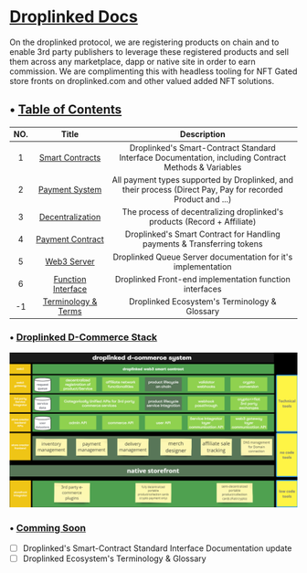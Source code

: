 # <u>Droplinked Docs</u>

On the droplinked protocol, we are registering products on chain and to enable 3rd party publishers to leverage these registered products and sell them across any marketplace, dapp or native site in order to earn commission. We are complimenting this with headless tooling for NFT Gated store fronts on droplinked.com and other valued added NFT solutions.

## • <u>Table of Contents</u>


| **NO.** |                      **Title**                      |                                                **Description**                                               |
|:-------:|:---------------------------------------------------:|:------------------------------------------------------------------------------------------------------------:|
|    1    | [Smart Contracts](ContractInterface.md) |  Droplinked's Smart-Contract Standard Interface Documentation, including Contract Methods & Variables  |
|    2    |          [Payment System](PaymentSystem.md)         | All payment types supported by Droplinked, and their process (Direct Pay, Pay for recorded Product and ...)  |
|    3    |       [Decentralization](Decentralization.md)       |                   The process of decentralizing droplinked's products (Record + Affiliate)                   |
|    4    |        [Payment Contract](PaymentContract.md)       |                    Droplinked's Smart Contract for Handling payments & Transferring tokens                   |
|    5    |             [Web3 Server](Web3Server.md)            |                         Droplinked Queue Server documentation for it's implementation                        |
|    6    | [Function Interface](functionInterface.md)          |                            Droplinked Front-end implementation function interfaces                           |
|    -1   |           [Terminology & Terms](Terms.md)           |                                 Droplinked Ecosystem's Terminology & Glossary                                |


### • <u>Droplinked D-Commerce Stack</u>
<img src="DroplinkedStack.png">

### • <u>Comming Soon</u>
- [ ] Droplinked's Smart-Contract Standard Interface Documentation update
- [ ] Droplinked Ecosystem's Terminology & Glossary
